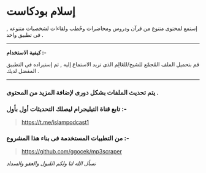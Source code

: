 # إسلام بودكاست


إستمع لمحتوى متنوع من قرآن ودروس ومحاضرات وخُطب ولقاءات لشخصيات متنوعه , فى تطبيق واحد .

----

**كيفية الاستخدام :-**

قم بتحميل الملف المُجمٌع للشيخ/للعَالِم الذى تريد الاستماع إليه , ثم إستيراده فى التطبيق المفضل لديك .

----

### يتم تحديث الملفات بشكل دورى لإضافة المزيد من المحتوى .


### تابع قناة التيليجرام ليصلك التحديثات أول بأول :-
> https://t.me/islampodcast1


### من التطبيات المستخدمة فى بناء هذا المشروع :-

> https://github.com/ggocek/mp3scraper


_نسأل الله لنا ولكم القَبول والعفو والسداد_
